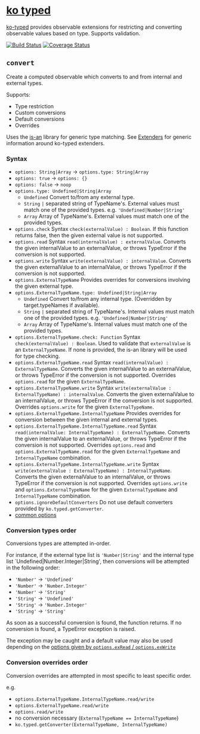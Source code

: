 # [ko typed](../README.md)

[ko-typed](../README.md) provides observable extensions for restricting and converting observable values based on type. Supports validation.

[![Build Status](https://travis-ci.org/WHenderson/ko-typed.svg?branch=master)](https://travis-ci.org/WHenderson/ko-typed)
[![Coverage Status](https://coveralls.io/repos/WHenderson/ko-typed/badge.svg?branch=master&service=github)](https://coveralls.io/github/WHenderson/ko-typed?branch=master)


## `convert`

Create a computed observable which converts to and from internal and external types.

Supports:
* Type restriction
* Custom conversions
* Default conversions
* Overrides

Uses the [is-an](https://github.com/WHenderson/is-an) library for generic type matching.
See [Extenders](./extenders.md) for generic information around ko-typed extenders.

### Syntax

* `options: String|Array` -> `options.type: String|Array`
* `options: true` -> `options: {}`
* `options: false` -> `noop`
* `options.type: Undefined|String|Array`
  * `Undefined`
    Convert to/from any external type.
  * `String`
    `|` separated string of TypeName's.
    External values must match one of the provided types.
    e.g. `'Undefined|Number|String'`
  * `Array`
    Array of TypeName's.
    External values must match one of the provided types.
* `options.check`
  Syntax `check(externalValue) : Boolean`.
  If this function returns false, then the given external value is not supported.
* `options.read`
  Syntax `read(internalValue) : externalValue`.
  Converts the given internalValue to an externalValue, or throws TypeError if the conversion is not supported.
* `options.write`
  Syntax `write(externalValue) : internalValue`.
  Converts the given externalValue to an internalValue, or throws TypeError if the conversion is not supported.
* `options.ExternalTypeName`
  Provides overrides for conversions involving the given external type.
* `options.ExternalTypeName.type: Undefined|String|Array`
  * `Undefined`
    Convert to/from any internal type. (Overridden by target.typeNames if available).
  * `String`
    `|` separated string of TypeName's.
    Internal values must match one of the provided types.
    e.g. `'Undefined|Number|String'`
  * `Array`
    Array of TypeName's.
    Internal values must match one of the provided types.
* `options.ExternalTypeName.check: Function`
  Syntax `check(externalValue) : Boolean`.
  Used to validate that `externalValue` is an `ExternalTypeName`.
  If none is provided, the is-an library will be used for type checking.
* `options.ExternalTypeName.read`
  Syntax `read(internalValue) : ExternalTypeName`.
  Converts the given internalValue to an externalValue, or throws TypeError if the conversion is not supported.
  Overrides `options.read` for the given `ExternalTypeName`.
* `options.ExternalTypeName.write`
  Syntax `write(externalValue : ExternalTypeName) : internalValue`.
  Converts the given externalValue to an internalValue, or throws TypeError if the conversion is not supported.
  Overrides `options.write` for the given `ExternalTypeName`.
* `options.ExternalTypeName.InternalTypeName`
  Provides overrides for conversion between the given internal and external types.
* `options.ExternalTypeName.InternalTypeName.read`
  Syntax `read(internalValue: InternalTypeName) : ExternalTypeName`.
  Converts the given internalValue to an externalValue, or throws TypeError if the conversion is not supported.
  Overrides `options.read` and `options.ExternalTypeName.read` for the given `ExternalTypeName` and `InternalTypeName` combination.
* `options.ExternalTypeName.InternalTypeName.write`
  Syntax `write(externalValue : ExternalTypeName) : InternalTypeName`.
  Converts the given externalValue to an internalValue, or throws TypeError if the conversion is not supported.
  Overrides `options.write` and `options.ExternalTypeName` for the given `ExternalTypeName` and `InternalTypeName` combination.
* `options.ignoreDefaultConverters`
  Do not use default converters provided by `ko.typed.getConverter`.
* [common options](./extenders.md)

### Conversion types order

Conversions types are attempted in-order.

For instance, if the external type list is `'Number|String'` and the internal type list `Undefined|Number.Integer|String', then conversions will be attempted in the following order:

* `'Number'` -> `'Undefined'`
* `'Number'` -> `'Number.Integer'`
* `'Number'` -> `'String'`
* `'String'` -> `'Undefined'`
* `'String'` -> `'Number.Integer'`
* `'String'` -> `'String'`

As soon as a successful conversion is found, the function returns.
If no conversion is found, a TypeError exception is raised.

The exception may be caught and a default value may also be used depending on the [options given by `options.exRead` / `options.exWrite`](./extenders.md)

### Conversion overrides order

Conversion overrides are attempted in most specific to least specific order.

e.g.

* `options.ExternalTypeName.InternalTypeName.read/write`
* `options.ExternalTypeName.read/write`
* `options.read/write`
* no conversion necessary (`ExternalTypeName == InternalTypeName`)
* `ko.typed.getConverter(ExternalTypeName, InternalTypeName)`
